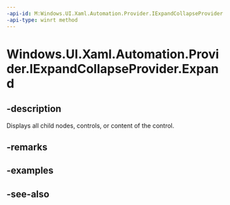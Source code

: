 ```yaml
---
-api-id: M:Windows.UI.Xaml.Automation.Provider.IExpandCollapseProvider.Expand
-api-type: winrt method
---
```


<!-- Method syntax
public void Expand()
-->

# Windows.UI.Xaml.Automation.Provider.IExpandCollapseProvider.Expand

## -description
Displays all child nodes, controls, or content of the control.



## -remarks

## -examples

## -see-also

